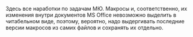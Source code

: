 Здесь все наработки по задачам МЮ.
Макросы и, соответственно, их изменения внутри документов MS Office невозможно выделить в читабельном виде, поэтому, вероятно, надо выдергивать последние версии макросов из самих файлов и сохранять их отдельно.
